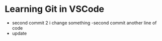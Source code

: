 # Learning Git in VSCode

- second commit 2
i change something
-second commit
another line of code
- update